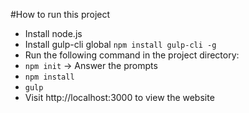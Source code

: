 #How to run this project
* Install node.js
* Install gulp-cli global `npm install gulp-cli -g`
* Run the following command in the project directory:
* `npm init` -> Answer the prompts
* `npm install`
* `gulp`
* Visit http://localhost:3000 to view the website